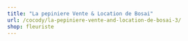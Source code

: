 ```yaml
---
title: "La pepiniere Vente & Location de Bosai"
url: /cocody/la-pepiniere-vente-and-location-de-bosai-3/
shop: fleuriste
---
```

